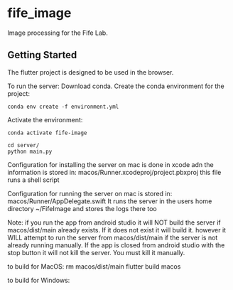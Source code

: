 # fife_image

Image processing for the Fife Lab.

## Getting Started

The flutter project is designed to be used in the browser.

To run the server:
Download conda. Create the conda environment for the project:
```
conda env create -f environment.yml
```
Activate the environment:
```
conda activate fife-image
```

```
cd server/
python main.py
```

Configuration for installing the server on mac is done in xcode adn the information is stored in:
macos/Runner.xcodeproj/project.pbxproj
this file runs a shell script 

Configuration for running the server on mac is stored in:
macos/Runner/AppDelegate.swift
It runs the server in the users home directory ~/FifeImage and stores the logs there too

Note: if you run the app from android studio it will NOT build the server if macos/dist/main 
already exists. If it does not exist it will build it.
however it WILL attempt to run the server from macos/dist/main if the server is not already running
manually.
If the app is closed from android studio with the stop button it will not kill the server. You
must kill it manually.

to build for MacOS:
rm macos/dist/main
flutter build macos

to build for Windows: